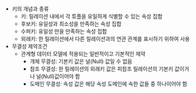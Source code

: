 - 키의 개념과 종류
    - 키: 릴레이션 내에서 각 튜플을 유일하게 식별할 수 있는 속성 집합
    - 후보키: 유일성과 최소성을 만족하는 속성 집합
    - 수퍼키: 유일성 만을 만족하는 속성 집합
    - 외래키: 한 릴레이션에서 다른 릴레이션과의 연관 관계를 표시하기 위하여 사용
- 무결성 제약조건
    - 관계형 데이터 모델에 적용되는 일반적이고 기본적인 제약
        - 개체 무결성: 기본키 값은 널(Null) 값일 수 없음
        - 참조 무결성: 한 릴레이션의 외래키 값은 피참조 릴레이션의 기본키 값이거나 널(Null)값이어야 함
        - 도메인 무결성: 속성 값은 해당 속성 도메인에 속한 값들 중 하나이어야 함